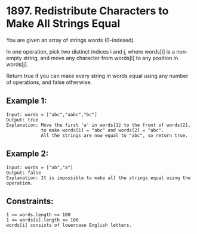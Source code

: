 # 1897. Redistribute Characters to Make All Strings Equal
      
You are given an array of strings words (0-indexed).

In one operation, pick two distinct indices i and j, where words[i] is a non-empty string, and move any character from words[i] to any position in words[j].

Return true if you can make every string in words equal using any number of operations, and false otherwise.

## Example 1:

    Input: words = ["abc","aabc","bc"]
    Output: true
    Explanation: Move the first 'a' in words[1] to the front of words[2],
                 to make words[1] = "abc" and words[2] = "abc".
                 All the strings are now equal to "abc", so return true.
## Example 2:

    Input: words = ["ab","a"]
    Output: false
    Explanation: It is impossible to make all the strings equal using the operation.
## Constraints:

    1 <= words.length <= 100
    1 <= words[i].length <= 100
    words[i] consists of lowercase English letters.